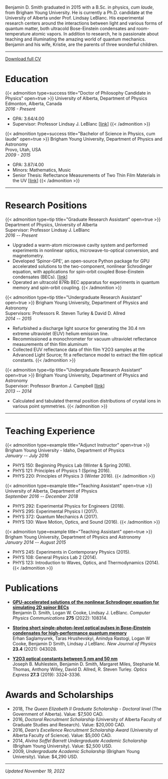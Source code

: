 Benjamin D. Smith graduated in 2015 with a B.Sc. in physics, *cum laude*, from Brigham Young University. He is currently a Ph.D. candidate at the University of Alberta under Prof. Lindsay LeBlanc. His experimental research centers around the interactions between light and various forms of quantum matter, both ultracold Bose-Einstein condensates and room-temperature atomic vapors. In addition to research, he is passionate about teaching and illuminating the amazing world of quantum mechanics. Benjamin and his wife, Kristie, are the parents of three wonderful children.

___

[Download full CV](https://drive.google.com/file/d/1XFUlZhxIPxRY0t9VAx12WsW89recR1NB/view?usp=sharing)


# Education
{{< admonition type=success title="Doctor of Philosophy Candidate in Physics" open=true >}}
University of Alberta, Department of Physics \
Edmonton, Alberta, Canada \
*2016 - Present* 
* GPA: 3.64/4.00
* Supervisor: Professor Lindsay J. LeBlanc [[link](https://sites.google.com/ualberta.ca/ultracold)]
{{< /admonition >}}



{{< admonition type=success title="Bachelor of Science in Physics, cum laude" open=true >}}
Brigham Young University, Department of Physics and Astronomy \
Provo, Utah, USA \
*2009 - 2015*  
* GPA: 3.87/4.00 
* Minors: Mathematics, Music 
* Senior Thesis: Reflectance Measurements of Two Thin Film Materials in the UV [[link](https://physics.byu.edu/department/theses/turley/2015)] 
{{< /admonition >}}


---

# Research Positions
{{< admonition type=tip title="Graduate Research Assistant" open=true >}}
Department of Physics, University of Alberta \
Supervisor: Professor Lindsay J. LeBlanc \
*2016 -- Present* 
* Upgraded a warm-atom microwave cavity system and performed experiments in nonlinear optics, microwave-to-optical conversion, and magnetometry.
* Developed ‘Spinor-GPE‘, an open-source Python package for GPU accelerated solutions to the two-component, nonlinear Schrodinger equation, with applications for spin-orbit coupled Bose-Einstein condensates (BECs). [[link](https://github.com/ultracoldYEG/spinor-gpe)]
* Operated an ultracold 87Rb BEC apparatus for experiments in quantum memory and spin-orbit coupling.
{{< /admonition >}}



{{< admonition type=tip title="Undergraduate Research Assistant" open=true >}}
Brigham Young University, Department of Physics and Astronomy \
Supervisors: Professors R. Steven Turley & David D. Allred \
*2014 -- 2015*
* Refurbished a discharge light source for generating the 30.4 nm extreme ultraviolet (EUV) helium emission line.
* Recommissioned a monochrometer for vacuum ultraviolet reflectance measurements of thin film aluminum
* Collected EUV reflectance data of thin film Y2O3 samples at the Advanced Light Source; fit a reflectance model to extract the film optical constants.
{{< /admonition >}}

{{< admonition type=tip title="Undergraduate Research Assistant" open=true >}}
Brigham Young University, Department of Physics and Astronomy \
Supervisor: Professor Branton J. Campbell [[link](https://physics.byu.edu/faculty/campbell/home)] \
*2013 -- 2014*
* Calculated and tabulated thermal position distributions of crystal ions in various point symmetries.
{{< /admonition >}}

---

# Teaching Experience

{{< admonition type=example title="Adjunct Instructor" open=true >}}
Brigham Young University - Idaho, Department of Physics \
*January -- July 2016*
* PHYS 150: Beginning Physics Lab (Winter & Spring 2016).
* PHYS 121: Principles of Physics 1 (Spring 2016).
* PHYS 220: Principles of Physics 3 (Winter 2016).
{{< /admonition >}}


{{< admonition type=example title="Teaching Assistant" open=true >}}
University of Alberta, Department of Physics \
*September 2016 -- December 2018*
* PHYS 292: Experimental Physics for Engineers (2018).
* PHYS 295: Experimental Physics I (2017).
* PHYS 372: Quantum Mechanics A (2017).
* PHYS 130: Wave Motion, Optics, and Sound (2016).
{{< /admonition >}}

{{< admonition type=example title="Teaching Assistant" open=true >}}
Brigham Young University, Department of Physics and Astronomy \
*January 2014 -- August 2015*
* PHYS 245: Experiments in Contemporary Physics (2015).
* PHYS 108: General Physics Lab 2 (2014).
* PHYS 123: Introduction to Waves, Optics, and Thermodynamics (2014).
{{< /admonition >}}


# Publications
* [**GPU-accelerated solutions of the nonlinear Schrodinger equation for simulating 2D spinor BECs**](https://www.sciencedirect.com/science/article/abs/pii/S0010465522000327) \
Benjamin D. Smith, Logan W. Cooke, Lindsay J. LeBlanc. *Computer Physics Communications* **275** (2022): 108314.

* [**Storing short single-photon-level optical pulses in Bose–Einstein condensates for high-performance quantum memory**](https://iopscience.iop.org/article/10.1088/1367-2630/abf1d9/meta) \
Erhan Saglamyurek, Taras Hrushevskyi, Anindya Rastogi, Logan W Cooke, Benjamin D Smith, Lindsay J LeBlanc. *New Journal of Physics* **23.4** (2021): 043028.

* [**Y2O3 optical constants between 5 nm and 50 nm**](https://opg.optica.org/oe/fulltext.cfm?uri=oe-27-3-3324&id=404546) \
Joseph B. Muhlestein, Benjamin D. Smith, Margaret Miles, Stephanie M. Thomas, Anthony Willey, David D. Allred, R. Steven Turley. *Optics Express* **27.3** (2019): 3324-3336.


# Awards and Scholarships
* 2018, *The Queen Elizabeth II Graduate Scholarship - Doctoral level* (The Government of Alberta). Value: $7,500 CAD.
* 2016, *Doctoral Recruitment Scholarship* (University of Alberta Faculty of Graduate Studies and Research). Value: $20,000 CAD.
* 2016, *Dean’s Excellence Recruitment Scholarship Award* (University of Alberta Faculty of Science). Value: $5,000 CAD.
* 2014, *Alvina Soffel Barrett Undergraduate Academic Scholarship* (Brigham Young University). Value: $2,500 USD.
* 2009, *Undergraduate Academic Scholarship* (Brigham Young University). Value: $4,290 USD.
___

*Updated November 19, 2022*